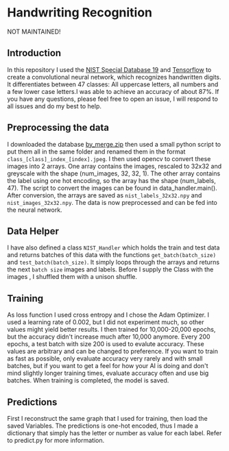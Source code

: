 # Handwriting Recognition

NOT MAINTAINED!

## Introduction
In this repository I used the [NIST Special Database 19](https://www.nist.gov/srd/nist-special-database-19) and [Tensorflow](https://www.tensorflow.org/) to create a convolutional neural network, which recognizes handwritten digits. It differentiates between 47 classes: All uppercase letters, all numbers and a few lower case letters.I was able to achieve an accuracy of about 87%. If you have any questions, please feel free to open an issue, I will respond to all issues and do my best to help.

## Preprocessing the data
I downloaded the database [by_merge.zip](https://s3.amazonaws.com/nist-srd/SD19/by_merge.zip) then used a small python script to put them all in the same folder and renamed them in the format `class_[class]_index_[index].jpeg`. I then used opencv to convert these images into 2 arrays. One array contains the images, rescaled to 32x32 and greyscale with the shape (num_images, 32, 32, 1). The other array contains the label using one hot encoding, so the array has the shape (num_labels, 47).
The script to convert the images can be found in data_handler.main(). After conversion, the arrays are saved as `nist_labels_32x32.npy` and `nist_images_32x32.npy`. The data is now preprocessed and can be fed into the neural network. 

## Data Helper
I have also defined a class `NIST_Handler` which holds the train and test data and returns batches of this data with the functions `get_batch(batch_size)` and `test_batch(batch_size)`. 
It simply loops through the arrays and returns the next `batch size` images and labels.  Before I supply the Class with the images , I shuffled them with a unison shuffle.

## Training
As  loss function I used cross entropy and I chose the Adam Optimizer. I used a learning rate of 0.002, but I did not experiment much, so other values might yield better results. I then trained for 10,000-20,000 epochs, but the accuracy didn't increase much after 10,000 anymore. 
Every 200 epochs, a test batch with size 200 is used to evalute accuracy. These values are arbitrary and can be changed to preference. If you want to train as fast as possible, only evaluate accuracy very rarely and with small batches, but
if you want to get a feel for how your AI is doing and don't mind slightly longer training times, evaluate accuracy often and use big batches.
When training is completed, the model is saved. 

## Predictions
First I reconstruct the same graph that I used for training, then load the saved Variables. The predictions is one-hot encoded, thus
I made a dictionary that simply has the letter or number as value for each label. Refer to predict.py for more information.
